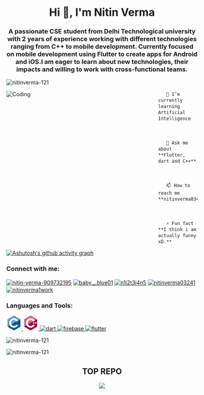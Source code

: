 <h1 align="center">Hi 👋, I'm Nitin Verma</h1>
<h3 align="center">A passionate CSE student from Delhi Technological university with 2 years of experience working with different technologies ranging from C++ to mobile development. 
Currently focused on mobile development using Flutter to create apps for Android and iOS.I am eager to learn about new technologies, their impacts and willing to work with cross-functional teams.</h3>

<p align="left"> <img src="https://komarev.com/ghpvc/?username=nitinverma-121&label=Profile%20views&color=0e75b6&style=flat" alt="nitinverma-121" /> </p>
<img align="left" alt="Coding" width="400" height="300" src="https://cdn.dribbble.com/users/2646423/screenshots/5507196/computer.gif">

       🌱 I’m currently learning Artificial Intelligence



       💬 Ask me about **Flutter, dart and C++**



       📫 How to reach me **nitinverma03421@gmail.com**



       ⚡ Fun fact **I think i am actually funny xD.**
    
    

[![Ashutosh's github activity graph](https://activity-graph.herokuapp.com/graph?username=nitinverma-121&theme=dracula)](https://github.com/ashutosh00710/github-readme-activity-graph)


<h3 align="left">Connect with me:</h3>
<p align="left">
<a href="https://linkedin.com/in/nitin-verma-909732195" target="blank"><img align="center" src="https://raw.githubusercontent.com/rahuldkjain/github-profile-readme-generator/master/src/images/icons/Social/linked-in-alt.svg" alt="nitin-verma-909732195" height="30" width="40" /></a>
<a href="https://instagram.com/baby._.blue01" target="blank"><img align="center" src="https://raw.githubusercontent.com/rahuldkjain/github-profile-readme-generator/master/src/images/icons/Social/instagram.svg" alt="baby._.blue01" height="30" width="40" /></a>
<a href="https://www.codechef.com/users/n1i2t3i4n5" target="blank"><img align="center" src="https://cdn.jsdelivr.net/npm/simple-icons@3.1.0/icons/codechef.svg" alt="n1i2t3i4n5" height="30" width="40" /></a>
<a href="https://www.hackerrank.com/nitinverma03241" target="blank"><img align="center" src="https://raw.githubusercontent.com/rahuldkjain/github-profile-readme-generator/master/src/images/icons/Social/hackerrank.svg" alt="nitinverma03241" height="30" width="40" /></a>
<a href="https://www.leetcode.com/nitinverma1work" target="blank"><img align="center" src="https://raw.githubusercontent.com/rahuldkjain/github-profile-readme-generator/master/src/images/icons/Social/leet-code.svg" alt="nitinverma1work" height="30" width="40" /></a>
</p>


<h3 align="left">Languages and Tools:</h3>
<p align="left"> <a href="https://www.cprogramming.com/" target="_blank" rel="noreferrer"> <img src="https://raw.githubusercontent.com/devicons/devicon/master/icons/c/c-original.svg" alt="c" width="40" height="40"/> </a> <a href="https://www.w3schools.com/cpp/" target="_blank" rel="noreferrer"> <img src="https://raw.githubusercontent.com/devicons/devicon/master/icons/cplusplus/cplusplus-original.svg" alt="cplusplus" width="40" height="40"/> </a> <a href="https://dart.dev" target="_blank" rel="noreferrer"> <img src="https://www.vectorlogo.zone/logos/dartlang/dartlang-icon.svg" alt="dart" width="40" height="40"/> </a> <a href="https://firebase.google.com/" target="_blank" rel="noreferrer"> <img src="https://www.vectorlogo.zone/logos/firebase/firebase-icon.svg" alt="firebase" width="40" height="40"/> </a> <a href="https://flutter.dev" target="_blank" rel="noreferrer"> <img src="https://www.vectorlogo.zone/logos/flutterio/flutterio-icon.svg" alt="flutter" width="40" height="40"/> </a> </p>
<p><img src="https://github-readme-stats.vercel.app/api/top-langs?username=nitinverma-121&show_icons=true&locale=en&layout=compact" alt="nitinverma-121" /></p>

<p><img src="https://github-readme-streak-stats.herokuapp.com/?user=nitinverma-121&" alt="nitinverma-121" /></p>
<h2 align="center">TOP REPO</h2>
<p align="center">
<a href="https://github.com/nitinverma-121">
 <img src="https://github-readme-stats.vercel.app/api/pin/?username=nitinverma-121&repo=News-App-Good-News&theme=vue-dark&hide_border=true" height="185">
</a>
</p>

